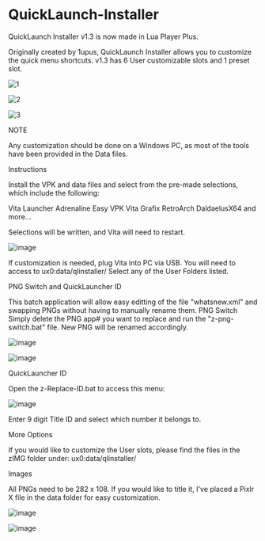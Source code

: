 # QuickLaunch-Installer

QuickLaunch Installer v1.3 is now made in Lua Player Plus.

Originally created by 1upus, QuickLaunch Installer allows you to customize the quick menu shortcuts.
v1.3 has 6 User customizable slots and 1 preset slot.

![1](https://user-images.githubusercontent.com/81541725/116812206-804e1680-ab1b-11eb-9146-14758bdc204e.png)

![2](https://user-images.githubusercontent.com/81541725/116811356-e2f0e380-ab16-11eb-9e99-7d9211898e4e.png)

![3](https://user-images.githubusercontent.com/81541725/116811370-f734e080-ab16-11eb-9715-162f9ad35f84.png)


NOTE

Any customization should be done on a Windows PC, as most of the tools have been provided in the Data files.

Instructions

Install the VPK and data files and select from the pre-made selections, which include the following:

Vita Launcher
Adrenaline
Easy VPK
Vita Grafix
RetroArch
DaldaelusX64
and more...

Selections will be written, and Vita will need to restart.

![image](https://user-images.githubusercontent.com/81541725/115171135-64189700-a090-11eb-8d6a-86f1b2db05ba.png)



If customization is needed, plug Vita into PC via USB.
You will need to access to ux0:data/qlinstaller/
Select any of the User Folders listed.

PNG Switch and QuickLauncher ID

This batch application will allow easy editting of the file "whatsnew.xml" and swapping PNGs without having to manually rename them.
PNG Switch
Simply delete the PNG app# you want to replace and run the "z-png-switch.bat" file. New PNG will be renamed accordingly.

![image](https://user-images.githubusercontent.com/81541725/115171193-87dbdd00-a090-11eb-9d72-8612c6dfdeb6.png)

![image](https://user-images.githubusercontent.com/81541725/115171204-8ca09100-a090-11eb-837a-675fc01bf91f.png)



QuickLauncher ID

Open the z-Replace-ID.bat to access this menu:

![image](https://user-images.githubusercontent.com/81541725/115171223-96c28f80-a090-11eb-9741-8092b98e0479.png)

Enter 9 digit Title ID and select which number it belongs to.

More Options

If you would like to customize the User slots, please find the files in the zIMG folder under:
ux0:data/qlinstaller/




Images

All PNGs need to be 282 x 108. If you would like to title it, I've placed a Pixlr X file in the data folder for easy customization.

![image](https://user-images.githubusercontent.com/81541725/115172448-4bf64700-a093-11eb-8c3d-6024ca0570f0.png)

![image](https://user-images.githubusercontent.com/81541725/115172492-65978e80-a093-11eb-8f38-e2b296aca997.png)




